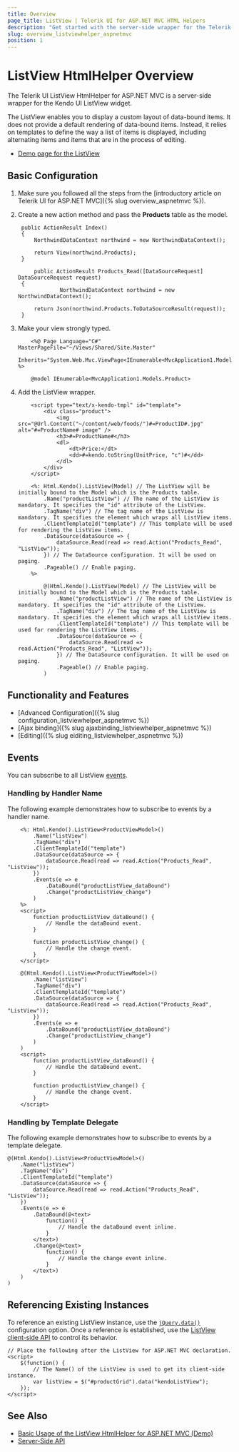 ```yaml
---
title: Overview
page_title: ListView | Telerik UI for ASP.NET MVC HTML Helpers
description: "Get started with the server-side wrapper for the Telerik UI ListView HtmlHelper for ASP.NET MVC."
slug: overview_listviewhelper_aspnetmvc
position: 1
---
```


# ListView HtmlHelper Overview

The Telerik UI ListView HtmlHelper for ASP.NET MVC is a server-side wrapper for the Kendo UI ListView widget.

The ListView enables you to display a custom layout of data-bound items. It does not provide a default rendering of data-bound items. Instead, it relies on templates to define the way a list of items is displayed, including alternating items and items that are in the process of editing.

* [Demo page for the ListView](https://demos.telerik.com/aspnet-mvc/listview)

## Basic Configuration

1. Make sure you followed all the steps from the [introductory article on Telerik UI for ASP.NET MVC]({% slug overview_aspnetmvc %}).
1. Create a new action method and pass the **Products** table as the model.

        public ActionResult Index()
        {
            NorthwindDataContext northwind = new NorthwindDataContext();

            return View(northwind.Products);
        }

            public ActionResult Products_Read([DataSourceRequest] DataSourceRequest request)
        {
                    NorthwindDataContext northwind = new NorthwindDataContext();

            return Json(northwind.Products.ToDataSourceResult(request));
        }

1. Make your view strongly typed.

    ```ASPX
        <%@ Page Language="C#" MasterPageFile="~/Views/Shared/Site.Master"
            Inherits="System.Web.Mvc.ViewPage<IEnumerable<MvcApplication1.Models.Product>>" %>
    ```
    ```Razor
        @model IEnumerable<MvcApplication1.Models.Product>
    ```

1. Add the ListView wrapper.

    ```Template
        <script type="text/x-kendo-tmpl" id="template">
            <div class="product">
                <img src="@Url.Content("~/content/web/foods/")#=ProductID#.jpg" alt="#=ProductName# image" />
                <h3>#=ProductName#</h3>
                <dl>
                    <dt>Price:</dt>
                    <dd>#=kendo.toString(UnitPrice, "c")#</dd>
                </dl>
            </div>
        </script>
    ```
    ```ASPX
        <%: Html.Kendo().ListView(Model) // The ListView will be initially bound to the Model which is the Products table.
            .Name("productListView") // The name of the ListView is mandatory. It specifies the "id" attribute of the ListView.
            .TagName("div") // The tag name of the ListView is mandatory. It specifies the element which wraps all ListView items.
            .ClientTemplateId("template") // This template will be used for rendering the ListView items.
            .DataSource(dataSource => {
                dataSource.Read(read => read.Action("Products_Read", "ListView"));
            }) // The DataSource configuration. It will be used on paging.
            .Pageable() // Enable paging.
        %>
    ```
    ```Razor
            @(Html.Kendo().ListView(Model) // The ListView will be initially bound to the Model which is the Products table.
                .Name("productListView") // The name of the ListView is mandatory. It specifies the "id" attribute of the ListView.
                .TagName("div") // The tag name of the ListView is mandatory. It specifies the element which wraps all ListView items.
                .ClientTemplateId("template") // This template will be used for rendering the ListView items.
                .DataSource(dataSource => {
                    dataSource.Read(read => read.Action("Products_Read", "ListView"));
                }) // The DataSource configuration. It will be used on paging.
                .Pageable() // Enable paging.
            )
    ```

## Functionality and Features

* [Advanced Configuration]({% slug configuration_listviewhelper_aspnetmvc %})
* [Ajax binding]({% slug ajaxbinding_listviewhelper_aspnetmvc %})
* [Editing]({% slug eiditing_listviewhelper_aspnetmvc %})

## Events

You can subscribe to all ListView [events](/api/listview).

### Handling by Handler Name

The following example demonstrates how to subscribe to events by a handler name.

```ASPX
    <%: Html.Kendo().ListView<ProductViewModel>()
        .Name("listView")
        .TagName("div")
        .ClientTemplateId("template")
        .DataSource(dataSource => {
            dataSource.Read(read => read.Action("Products_Read", "ListView"));
        })
        .Events(e => e
            .DataBound("productListView_dataBound")
            .Change("productListView_change")
        )
    %>
    <script>
        function productListView_dataBound() {
            // Handle the dataBound event.
        }

        function productListView_change() {
            // Handle the change event.
        }
    </script>
```
```Razor
    @(Html.Kendo().ListView<ProductViewModel>()
        .Name("listView")
        .TagName("div")
        .ClientTemplateId("template")
        .DataSource(dataSource => {
            dataSource.Read(read => read.Action("Products_Read", "ListView"));
        })
        .Events(e => e
            .DataBound("productListView_dataBound")
            .Change("productListView_change")
        )
    )
    <script>
        function productListView_dataBound() {
            // Handle the dataBound event.
        }

        function productListView_change() {
            // Handle the change event.
        }
    </script>
```

### Handling by Template Delegate

The following example demonstrates how to subscribe to events by a template delegate.

    @(Html.Kendo().ListView<ProductViewModel>()
        .Name("listView")
        .TagName("div")
        .ClientTemplateId("template")
        .DataSource(dataSource => {
            dataSource.Read(read => read.Action("Products_Read", "ListView"));
        })
        .Events(e => e
            .DataBound(@<text>
                function() {
                    // Handle the dataBound event inline.
                }
            </text>)
            .Change(@<text>
                function() {
                    // Handle the change event inline.
                }
            </text>)
        )
    )

## Referencing Existing Instances

To reference an existing ListView instance, use the [`jQuery.data()`](http://api.jquery.com/jQuery.data/) configuration option. Once a reference is established, use the [ListView client-side API](http://docs.telerik.com/kendo-ui/api/javascript/ui/listview#methods) to control its behavior.

    // Place the following after the ListView for ASP.NET MVC declaration.
    <script>
        $(function() {
            // The Name() of the ListView is used to get its client-side instance.
            var listView = $("#productGrid").data("kendoListView");
        });
    </script>

## See Also

* [Basic Usage of the ListView HtmlHelper for ASP.NET MVC (Demo)](https://demos.telerik.com/aspnet-mvc/listview/index)
* [Server-Side API](/api/listview)
